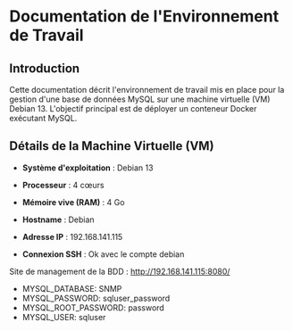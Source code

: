 # Documentation de l'Environnement de Travail

## Introduction

Cette documentation décrit l'environnement de travail mis en place pour la gestion d'une base de données MySQL sur une machine virtuelle (VM) Debian 13. L'objectif principal est de déployer un conteneur Docker exécutant MySQL.

## Détails de la Machine Virtuelle (VM)

- **Système d'exploitation** : Debian 13
- **Processeur** : 4 cœurs
- **Mémoire vive (RAM)** : 4 Go

- **Hostname** : Debian
- **Adresse IP** : 192.168.141.115
- **Connexion SSH** : Ok avec le compte debian



Site de management de la BDD : http://192.168.141.115:8080/

- MYSQL_DATABASE: SNMP
- MYSQL_PASSWORD: sqluser_password
- MYSQL_ROOT_PASSWORD: password
- MYSQL_USER: sqluser
